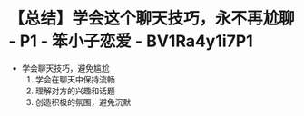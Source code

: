# 【总结】学会这个聊天技巧，永不再尬聊 - P1 - 笨小子恋爱 - BV1Ra4y1i7P1

-   学会聊天技巧，避免尴尬
    1.  学会在聊天中保持流畅
    2.  理解对方的兴趣和话题
    3.  创造积极的氛围，避免沉默